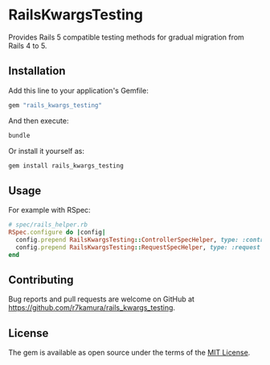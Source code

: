 # RailsKwargsTesting

Provides Rails 5 compatible testing methods for gradual migration from Rails 4 to 5.

## Installation

Add this line to your application's Gemfile:

```ruby
gem "rails_kwargs_testing"
```

And then execute:

```bash
bundle
```

Or install it yourself as:

```ruby
gem install rails_kwargs_testing
```

## Usage

For example with RSpec:

```ruby
# spec/rails_helper.rb
RSpec.configure do |config|
  config.prepend RailsKwargsTesting::ControllerSpecHelper, type: :controller
  config.prepend RailsKwargsTesting::RequestSpecHelper, type: :request
end
```

## Contributing

Bug reports and pull requests are welcome on GitHub at https://github.com/r7kamura/rails_kwargs_testing.

## License

The gem is available as open source under the terms of the [MIT License](https://opensource.org/licenses/MIT).
